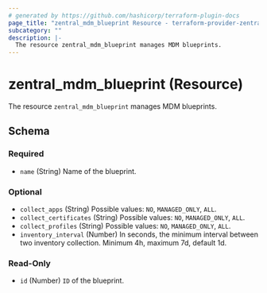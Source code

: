 ```yaml
---
# generated by https://github.com/hashicorp/terraform-plugin-docs
page_title: "zentral_mdm_blueprint Resource - terraform-provider-zentral"
subcategory: ""
description: |-
  The resource zentral_mdm_blueprint manages MDM blueprints.
---
```


# zentral_mdm_blueprint (Resource)

The resource `zentral_mdm_blueprint` manages MDM blueprints.



<!-- schema generated by tfplugindocs -->
## Schema

### Required

- `name` (String) Name of the blueprint.

### Optional

- `collect_apps` (String) Possible values: `NO`, `MANAGED_ONLY`, `ALL`.
- `collect_certificates` (String) Possible values: `NO`, `MANAGED_ONLY`, `ALL`.
- `collect_profiles` (String) Possible values: `NO`, `MANAGED_ONLY`, `ALL`.
- `inventory_interval` (Number) In seconds, the minimum interval between two inventory collection. Minimum 4h, maximum 7d, default 1d.

### Read-Only

- `id` (Number) `ID` of the blueprint.


